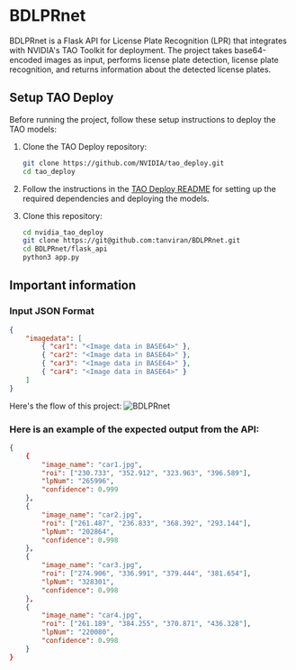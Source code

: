 # BDLPRnet

BDLPRnet is a Flask API for License Plate Recognition (LPR) that integrates with NVIDIA's TAO Toolkit for deployment. The project takes base64-encoded images as input, performs license plate detection, license plate recognition, and returns information about the detected license plates.

## Setup TAO Deploy

Before running the project, follow these setup instructions to deploy the TAO models:

1. Clone the TAO Deploy repository:

    ```bash
    git clone https://github.com/NVIDIA/tao_deploy.git
    cd tao_deploy
    ```

2. Follow the instructions in the [TAO Deploy README](https://github.com/NVIDIA/tao_deploy) for setting up the required dependencies and deploying the models.
3. Clone this repository:
    ```bash
    cd nvidia_tao_deploy
    git clone https://git@github.com:tanviran/BDLPRnet.git
    cd BDLPRnet/flask_api
    python3 app.py
    ```
  

## Important information 

### Input JSON Format

```json
{
    "imagedata": [
        { "car1": "<Image data in BASE64>" },
        { "car2": "<Image data in BASE64>" },
        { "car3": "<Image data in BASE64>" },
        { "car4": "<Image data in BASE64>" }
    ]
}
```
Here's the flow of this project:
![BDLPRnet ](https://github.com/tanviran/BDLPRnet/assets/97601593/c34cd5c0-eaff-4167-80f5-a4fb82736126)



### Here is an example of the expected output from the API:
```json
{
    {
        "image_name": "car1.jpg",
        "roi": ["230.733", "352.912", "323.963", "396.589"],
        "lpNum": "265996",
        "confidence": 0.999
    },
    {
        "image_name": "car2.jpg",
        "roi": ["261.487", "236.833", "368.392", "293.144"],
        "lpNum": "202864",
        "confidence": 0.998
    },
    {
        "image_name": "car3.jpg",
        "roi": ["274.906", "336.991", "379.444", "381.654"],
        "lpNum": "328301",
        "confidence": 0.998
    },
    {
        "image_name": "car4.jpg",
        "roi": ["261.189", "384.255", "370.871", "436.328"],
        "lpNum": "220080",
        "confidence": 0.998
    }
}
```
